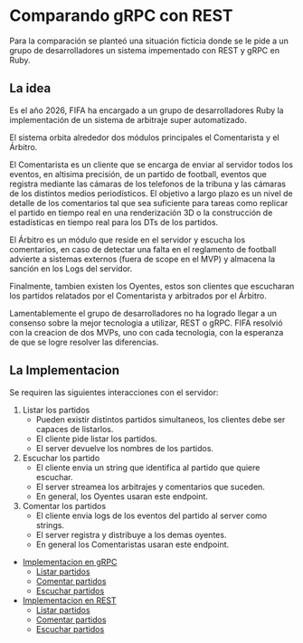 # Comparando gRPC con REST

Para la comparación se planteó una situación ficticia donde se le pide a un grupo de desarrolladores un sistema impementado con REST y gRPC en Ruby.

## La idea

Es el año 2026, FIFA ha encargado a un grupo de desarrolladores Ruby la implementación de un sistema de arbitraje super automatizado.

El sistema orbita alrededor dos módulos principales el Comentarista y el Árbitro.

El Comentarista es un cliente que se encarga de enviar al servidor todos los eventos, en altisima precisión, de un partido de football, eventos que registra mediante las cámaras de los telefonos de la tribuna y las cámaras de los distintos medios periodísticos. El objetivo a largo plazo es un nivel de detalle de los comentarios tal que sea suficiente para tareas como replicar el partido en tiempo real en una renderización 3D o la construcción de estadísticas en tiempo real para los DTs de los partidos.

El Árbitro es un módulo que reside en el servidor y escucha los comentarios, en caso de detectar una falta en el reglamento de football advierte a sistemas externos (fuera de scope en el MVP) y almacena la sanción en los Logs del servidor.

Finalmente, tambien existen los Oyentes, estos son clientes que escucharan los partidos relatados por el Comentarista y arbitrados por el Árbitro.

Lamentablemente el grupo de desarrolladores no ha logrado llegar a un consenso sobre la mejor tecnologia a utilizar, REST o gRPC. FIFA resolvió con la creacion de dos MVPs, uno con cada tecnologia, con la esperanza de que se logre resolver las diferencias.

## La Implementacion

Se requiren las siguientes interacciones con el servidor:

1. Listar los partidos
   * Pueden existir distintos partidos simultaneos, los clientes debe ser capaces de listarlos.
   * El cliente pide listar los partidos.
   * El server devuelve los nombres de los partidos.
2. Escuchar los partido
   * El cliente envia un string que identifica al partido que quiere escuchar.
   * El server streamea los arbitrajes y comentarios que suceden.
   * En general, los Oyentes usaran este endpoint.
3. Comentar los partidos
   * El cliente envia logs de los eventos del partido al server como strings.
   * El server registra y distribuye a los demas oyentes.
   * En general los Comentaristas usaran este endpoint.

* [Implementacion en gRPC](grpc/intro.md)
  * [Listar partidos](grpc/listar-partidos.md)
  * [Comentar partidos](grpc/comentar-partidos.md)
  * [Escuchar partidos](grpc/escuchar-partidos.md)
* [Implementacion en REST](rest/intro.md)
  * [Listar partidos](rest/listar-partidos.md)
  * [Comentar partidos](rest/comentar-partidos.md)
  * [Escuchar partidos](rest/escuchar-partidos.md)
